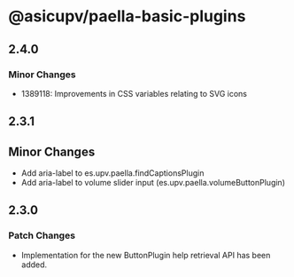 # @asicupv/paella-basic-plugins

## 2.4.0

### Minor Changes

- 1389118: Improvements in CSS variables relating to SVG icons

## 2.3.1

## Minor Changes

- Add aria-label to es.upv.paella.findCaptionsPlugin
- Add aria-label to volume slider input (es.upv.paella.volumeButtonPlugin)

## 2.3.0

### Patch Changes

- Implementation for the new ButtonPlugin help retrieval API has been added.
